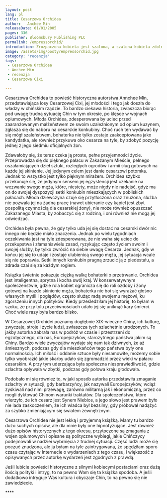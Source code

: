 ```yaml
---
layout: post
lang: pl
title: Cesarzowa Orchidea
author:   Anchee Min
releaseDate: 01/01/2005
pages: 336
publisher: Bloomsbury Publishing PLC
permalink: /empressorchid/
introduction: Zrozpaczona kobieta jest szalona, a szalona kobieta zdolna jest do wszystkiego.
image: /assets/img/posty/empressorchid.jpg
category: 'recenzja'
tags:
 - Cesarzowa Orchidea
 - Anchee Min
 - recenzja
 - Cesarzowa Cixi

---
```


  Cesarzowa Orchidea to powieść historyczna autorstwa Annchee Min, przedstawiająca losy Cesarzowej Cixi, jej młodości i tego jak doszła do władzy w chińskim rządzie. To bardzo ciekawa historia, zwłaszcza biorąc pod uwagę trudną sytuację Chin w tym okresie, po klęsce w wojnach opiumowych. Młoda Orchidea, zdesperowana by uciec przed zaaranżowanym małżeństwem ze swoim uzależnionym od opium kuzynem, zgłasza się do naboru na cesarskie konkubiny. Choć ruch ten wydawać by się mógł szaleństwem, bohaterka nie tylko zostaje zaakceptowana jako kandydatka, ale również przykuwa oko cesarza na tyle, by zdobyć pozycję jednej z jego siedmiu oficjalnych żon.

  Zdawałoby się, że teraz czeka ją proste, pełne przyjemności życie. Przeprowadza się do pięknego pałacu w Zakazanym Mieście, pełnego oszałamiających dzieł sztuki, rozległych ogrodów i armii sług gotowych na każde jej skinienie. Jej jedynym celem jest danie cesarzowi potomka. Jednak to wszystko jest tylko pięknym mirażem. Orchidea szybko przekonuje się, że jedynym sensem jej egzystencji jest czekanie na wezwanie swego męża, które, niestety, może nigdy nie nadejść, gdyż ma on do swojej dyspozycji setki konkubin mieszkających w pobliskich pałacach. Młoda dziewczyna czuje się przytłoczona oraz znużona, służba nie pozwala jej na żadną pracę (nawet ubieranie czy kąpiel jest zbyt pospolitą czynnością dla cesarskiej żony), nie może również opuszczać Zakazanego Miasta, by zobaczyć się z rodziną, i oni również nie mogą jej odwiedzać. 

  Orchidea była pewna, że gdy tylko uda jej się dostać na cesarski dwór nic innego nie będzie miało znaczenia. Jednak po wielu tygodniach oczekiwania jest na tyle zdesperowana, że nie waha się uciec do przekupstwa i złamaniawielu zasad, ryzykując często życiem swoim i swojej służby, by tylko zwrócić na siebie uwagę Cesarza. Jednak, gdy w końcu jej się to udaje i zostaje ulubienicą swego męża, jej sytuacja wcale się nie poprawia. Setki innych konkubin pragną zrzucić ją z piedestału, a zdrada czai się za każdym rogiem.

  Książka świetnie pokazuje ciężką walkę bohaterki o przetrwanie. Orchidea jest inteligentna, sprytna i kocha swój kraj. W konserwatywnym społeczeństwie, gdzie rola kobiet ogranicza się do roli ozdoby i żony gotowej na każde skinienie męża, bohaterka nie boi się wyrażać głośno własnych myśli i poglądów, często służąc radą swojemu mężowi, ku zgorszeniu innych polityków. Kiedy prześledziłam jej historię, to byłam w szoku, że przy tylu przeciwnościach udało jej się uniknąć kary śmierci. Choć wiele razy była bardzo blisko.

  W Cesarzowej Orchidei poznamy dogłębnie XIX-wieczne Chiny, ich kulturę, zwyczaje, stroje i życie ludzi, zwłaszcza tych szlachetnie urodzonych. To jakby autorka zabrała nas w podróż w czasie i przestrzeni do egzotycznego, dla nas, Europejczyków, starożytnego państwa jakim są Chiny. Bardzo wiele zwyczajów wydaje się nam tak dziwnych, że aż śmiesznych, podczas gdy dla mieszkańców tego państwa były one normalnością. Ich miłość i oddanie sztuce były niesamowite, możemy sobie tylko wyobrazić jakie skarby udało się zgromadzić przez wieki w pałacu cesarskim. A przy tym uderzająca była społeczna niesprawiedliwość, gdzie szlachta opływała w zbytki, podczas gdy połowa kraju głodowała.

  Podobało mi się również to, w jaki sposób autorka przedstawiła zmaganie szlachty w sytuacji, gdy barbarzyńcy, jak nazywali Europejczyków, wciąż zyskiwali nad nimi przewagę, zarówno militarną jak i ekonomiczną, przez co mogli dyktować Chinom warunki traktatów. Dla społeczeństwa, które wierzyło, że ich cesarz jest Synem Niebios, a jego słowo jest prawem było nie lada zaskoczeniem, że ich władca był bezsilny, gdy próbował nadążyć za szybko zmieniającym się światem zewnętrznym.

  Cesarzowa Orchidea nie jest lekką i przyjemną książką. Mamy tu bardzo dużo suchych opisów, ale dla mnie były one hipnotyzujące. Jest również dużo opisów historycznych z tego okresu, przytoczone są zmagania z wojen opiumowych i opisane są polityczne wybiegi, jakie Chińczycy podejmowali w nadziei wybrnięcia z trudnej sytuacji. Część ludzi może się poczuć znudzona, ale ja byłam na tyle zaintrygowana, że spędziłam sporo czasu czytając w Internecie o wydarzeniach z tego czasu, i większość z opisywanych przez autorkę wydarzeń jest zgodnych z prawdą.  

  Jeśli lubicie powieści historyczne z silnymi kobiecymi postaciami oraz dużą ilością polityki i intryg, to na pewno Wam się ta książka spodoba. A jeśli dodatkowo intryguje Was kultura i obyczaje Chin, to na pewno się nie zawiedziecie.   

  \*\*\*\*
